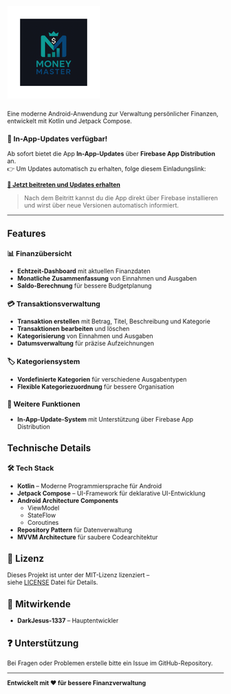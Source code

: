 
# ![MoneyMaster](app/src/main/res/mipmap-xhdpi/ic_launcher_foreground.webp)

Eine moderne Android-Anwendung zur Verwaltung persönlicher Finanzen, entwickelt mit Kotlin und
Jetpack Compose.

### 🔄 In-App-Updates verfügbar!

Ab sofort bietet die App **In-App-Updates** über **Firebase App Distribution** an.  
👉 Um Updates automatisch zu erhalten, folge diesem Einladungslink:

**[📩 Jetzt beitreten und Updates erhalten](https://appdistribution.firebase.dev/i/161b5e868b5b026c)**

> Nach dem Beitritt kannst du die App direkt über Firebase installieren  
> und wirst über neue Versionen automatisch informiert.

---

## Features

### 📊 Finanzübersicht

- **Echtzeit-Dashboard** mit aktuellen Finanzdaten
- **Monatliche Zusammenfassung** von Einnahmen und Ausgaben
- **Saldo-Berechnung** für bessere Budgetplanung

### 💳 Transaktionsverwaltung

- **Transaktion erstellen** mit Betrag, Titel, Beschreibung und Kategorie
- **Transaktionen bearbeiten** und löschen
- **Kategorisierung** von Einnahmen und Ausgaben
- **Datumsverwaltung** für präzise Aufzeichnungen

### 🏷️ Kategoriensystem

- **Vordefinierte Kategorien** für verschiedene Ausgabentypen
- **Flexible Kategoriezuordnung** für bessere Organisation

### 🚀 Weitere Funktionen

- **In-App-Update-System** mit Unterstützung über Firebase App Distribution

## Technische Details

### 🛠️ Tech Stack

- **Kotlin** – Moderne Programmiersprache für Android
- **Jetpack Compose** – UI-Framework für deklarative UI-Entwicklung
- **Android Architecture Components**
    - ViewModel
    - StateFlow
    - Coroutines
- **Repository Pattern** für Datenverwaltung
- **MVVM Architecture** für saubere Codearchitektur

## 📄 Lizenz

Dieses Projekt ist unter der MIT-Lizenz lizenziert –  
siehe [LICENSE](LICENSE.md) Datei für Details.

## 👥 Mitwirkende

- **DarkJesus-1337** – Hauptentwickler

## ❓ Unterstützung

Bei Fragen oder Problemen erstelle bitte ein Issue im GitHub-Repository.

---

**Entwickelt mit ❤️ für bessere Finanzverwaltung**
